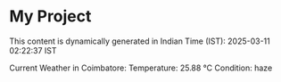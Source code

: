 # My Project

This content is dynamically generated in Indian Time (IST): 2025-03-11 02:22:37 IST


Current Weather in Coimbatore:
Temperature: 25.88 °C
Condition: haze

